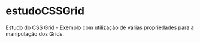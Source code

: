 # estudoCSSGrid
Estudo do CSS Grid - Exemplo com utilização de várias propriedades para a manipulação dos Grids.
